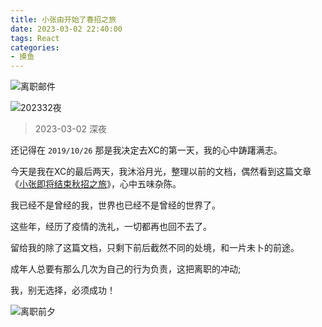 ```yaml
---
title: 小张由开始了春招之旅
date: 2023-03-02 22:40:00
tags: React
categories: 
- 摸鱼
---
```

![离职邮件](https://cdn.wizardj.cn/%E7%A6%BB%E8%81%8C%E9%82%AE%E4%BB%B6.webp)
<!-- more -->
![202332夜](https://cdn.wizardj.cn/202332%E5%A4%9C.webp)

> 2023-03-02 深夜

还记得在  `2019/10/26` 那是我决定去XC的第一天，我的心中踌躇满志。

今天是我在XC的最后两天，我沐浴月光，整理以前的文档，偶然看到这篇文章《[小张即将结束秋招之旅](https://blog.wizardj.cn/2019/10/26/%E5%B0%8F%E5%BC%A0%E5%8D%B3%E5%B0%86%E7%BB%93%E6%9D%9F%E7%A7%8B%E6%8B%9B%E4%B9%8B%E6%97%85/)》，心中五味杂陈。

我已经不是曾经的我，世界也已经不是曾经的世界了。

这些年，经历了疫情的洗礼，一切都再也回不去了。

留给我的除了这篇文档，只剩下前后截然不同的处境，和一片未卜的前途。

成年人总要有那么几次为自己的行为负责，这把离职的冲动;

我，别无选择，必须成功！

![离职前夕](https://cdn.wizardj.cn/%E7%A6%BB%E8%81%8C%E5%89%8D%E5%A4%95.webp)